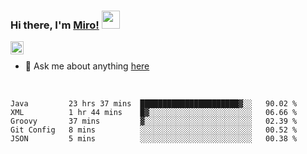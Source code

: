 ### Hi there, I'm [Miro!](https://castariva18.github.io/)  <img src="https://github.com/TheDudeThatCode/TheDudeThatCode/blob/master/Assets/Hi.gif" width="29px">

<a href="https://discord.gg/bhPzjwR">
  <img align="left" alt="Clown Discord" width="21px" src="https://cdn4.iconfinder.com/data/icons/logos-and-brands/512/91_Discord_logo_logos-512.png" />
</a>

<br />

- 💬 Ask me about anything [here](https://github.com/castariva18/castariva18/issues)

<br />

<!--START_SECTION:waka-->
```text
Java         23 hrs 37 mins  ██████████████████████▓░░   90.02 % 
XML          1 hr 44 mins    █▓░░░░░░░░░░░░░░░░░░░░░░░   06.66 % 
Groovy       37 mins         ▓░░░░░░░░░░░░░░░░░░░░░░░░   02.39 % 
Git Config   8 mins          ░░░░░░░░░░░░░░░░░░░░░░░░░   00.52 % 
JSON         5 mins          ░░░░░░░░░░░░░░░░░░░░░░░░░   00.38 % 
```
<!--END_SECTION:waka-->
